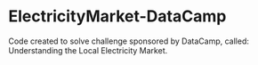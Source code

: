 # ElectricityMarket-DataCamp
Code created to solve challenge sponsored by DataCamp, called: Understanding the Local Electricity Market.
